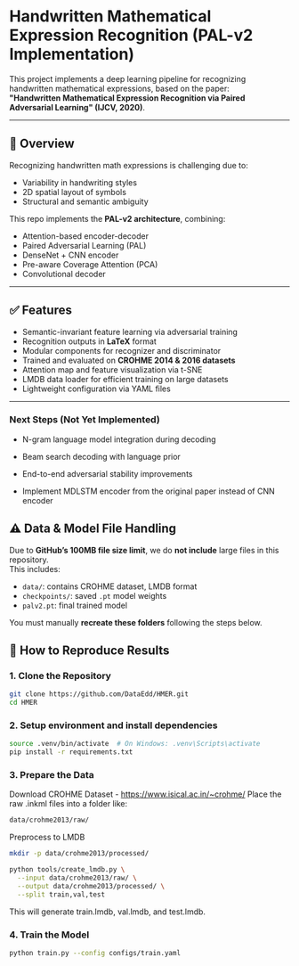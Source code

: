 # Handwritten Mathematical Expression Recognition (PAL-v2 Implementation)

This project implements a deep learning pipeline for recognizing handwritten mathematical expressions, based on the paper:  
**"Handwritten Mathematical Expression Recognition via Paired Adversarial Learning" (IJCV, 2020)**.

---

## 🧠 Overview

Recognizing handwritten math expressions is challenging due to:
- Variability in handwriting styles
- 2D spatial layout of symbols
- Structural and semantic ambiguity

This repo implements the **PAL-v2 architecture**, combining:
- Attention-based encoder-decoder
- Paired Adversarial Learning (PAL)
- DenseNet + CNN encoder
- Pre-aware Coverage Attention (PCA)
- Convolutional decoder

---

## ✅ Features

- Semantic-invariant feature learning via adversarial training  
- Recognition outputs in **LaTeX** format  
- Modular components for recognizer and discriminator  
- Trained and evaluated on **CROHME 2014 & 2016 datasets**  
- Attention map and feature visualization via t-SNE  
- LMDB data loader for efficient training on large datasets  
- Lightweight configuration via YAML files

---

### Next Steps (Not Yet Implemented)
- N-gram language model integration during decoding

- Beam search decoding with language prior

- End-to-end adversarial stability improvements

- Implement MDLSTM encoder from the original paper instead of CNN encoder

## ⚠️ Data & Model File Handling

Due to **GitHub’s 100MB file size limit**, we do **not include** large files in this repository.  
This includes:
- `data/`: contains CROHME dataset, LMDB format
- `checkpoints/`: saved `.pt` model weights
- `palv2.pt`: final trained model

You must manually **recreate these folders** following the steps below.

## 🔁 How to Reproduce Results

### 1. Clone the Repository

```bash
git clone https://github.com/DataEdd/HMER.git
cd HMER
``` 
### 2. Setup environment and install dependencies

```bash
source .venv/bin/activate  # On Windows: .venv\Scripts\activate
pip install -r requirements.txt
```

### 3. Prepare the Data

Download CROHME Dataset - https://www.isical.ac.in/~crohme/
Place the raw .inkml files into a folder like:
```bash
data/crohme2013/raw/
```

Preprocess to LMDB

```bash
mkdir -p data/crohme2013/processed/

python tools/create_lmdb.py \
  --input data/crohme2013/raw/ \
  --output data/crohme2013/processed/ \
  --split train,val,test
```
This will generate train.lmdb, val.lmdb, and test.lmdb.

### 4. Train the Model
```bash
python train.py --config configs/train.yaml
```

